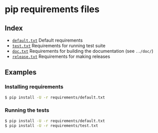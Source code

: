 # pip requirements files

## Index

- [`default.txt`](default.txt)
  Default requirements
- [`test.txt`](test.txt)
  Requirements for running test suite
- [`doc.txt`](doc.txt)
  Requirements for building the documentation (see `../doc/`)
- [`release.txt`](release.txt)
  Requirements for making releases

## Examples

### Installing requirements

```bash
$ pip install -U -r requirements/default.txt
```

### Running the tests

```bash
$ pip install -U -r requirements/default.txt
$ pip install -U -r requirements/test.txt
```


